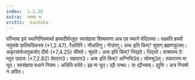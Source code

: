 ```yaml
---
index:  1.2.28
sutra:  अचश् च
vritti:  kashika 
---
```


परिभाषा इयं स्थानिनियमार्था ह्रस्वदीर्घप्लुतः स्वसंज्ञया शिष्यमाणा अच एव स्थाने वेदितव्याः। वक्ष्यति ह्रस्वो नपुंसके प्रातिपदिकस्य (*1,2.47), रैअतिरि। नौअतिनु। गोउपगु। अचः इति किम्? सुवाग् ब्रह्मणकुलम्। अकृत्सार्वधातुकयोर् दीर्घः (*7,4.25) चीयते। श्रूयते। अचः इति किम्? भिद्यते। धिद्य्ते। वाक्यस्य टेः प्लुत उदात्तः (*7,2.82) देवदत्त3। यज्ञदत्त3। अचः इति किम्? अग्निचि3त्। सोमसु3त्। तकारस्य मा भूत्। स्वसंज्ञया वधाने नियमः। अचिति वर्तते। इह मा भूत्। द्यौः पन्थाः। सः द्यौभ्याम्। द्युभिः। अत्र नियमो न अस्ति।

